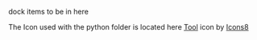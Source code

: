 dock items to be in here

The Icon used with the python folder is located here
<a target="_blank" href="https://icons8.com/icon/11151/tools">Tool</a> icon by <a target="_blank" href="https://icons8.com">Icons8</a>
